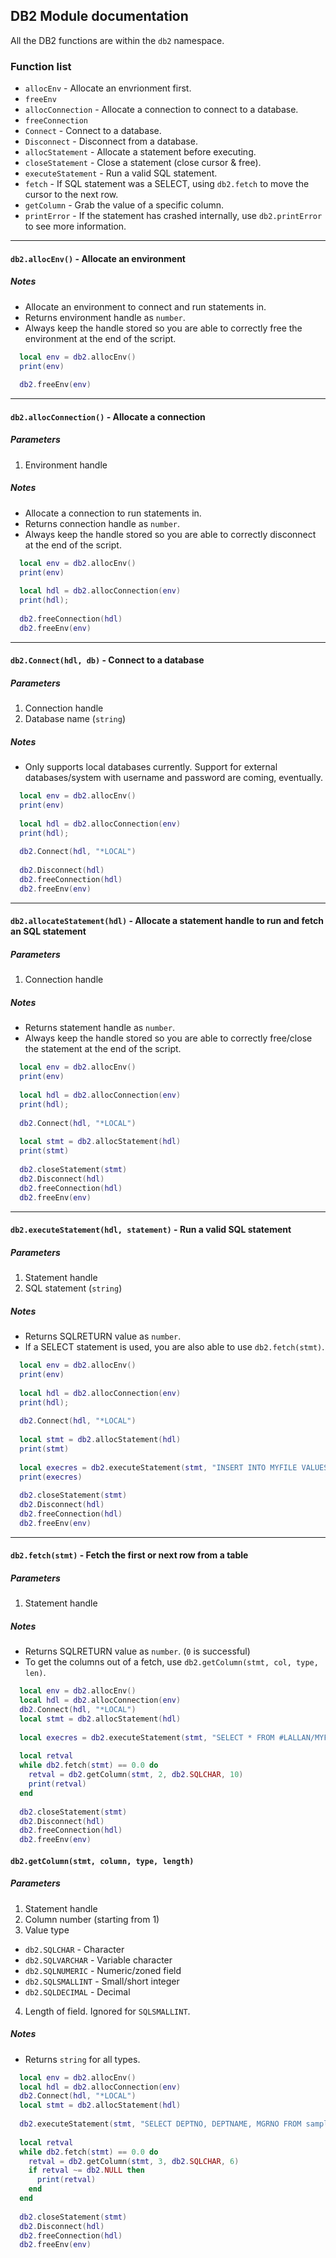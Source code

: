 ## DB2 Module documentation

All the DB2 functions are within the `db2` namespace.

### Function list

* `allocEnv` - Allocate an envrionment first.
* `freeEnv`
* `allocConnection` - Allocate a connection to connect to a database.
* `freeConnection`
* `Connect` - Connect to a database.
* `Disconnect` - Disconnect from a database.
* `allocStatement` - Allocate a statement before executing.
* `closeStatement` - Close a statement (close cursor & free).
* `executeStatement` - Run a valid SQL statement.
* `fetch` - If SQL statement was a SELECT, using `db2.fetch` to move the cursor to the next row.
* `getColumn` - Grab the value of a specific column.
* `printError` - If the statement has crashed internally, use `db2.printError` to see more information.

***

#### `db2.allocEnv()` - Allocate an environment

##### Notes

* Allocate an environment to connect and run statements in.
* Returns environment handle as `number`.
* Always keep the handle stored so you are able to correctly free the environment at the end of the script.

```lua
  local env = db2.allocEnv()
  print(env)
  
  db2.freeEnv(env)
```

***

#### `db2.allocConnection()` - Allocate a connection

##### Parameters

1. Environment handle

##### Notes

* Allocate a connection to run statements in.
* Returns connection handle as `number`.
* Always keep the handle stored so you are able to correctly disconnect at the end of the script.

```lua
  local env = db2.allocEnv()
  print(env)
  
  local hdl = db2.allocConnection(env)
  print(hdl);
  
  db2.freeConnection(hdl)
  db2.freeEnv(env)
```

***

#### `db2.Connect(hdl, db)` - Connect to a database

##### Parameters

1. Connection handle
2. Database name (`string`)

##### Notes

* Only supports local databases currently. Support for external databases/system with username and password are coming, eventually.

```lua
  local env = db2.allocEnv()
  print(env)
  
  local hdl = db2.allocConnection(env)
  print(hdl);
  
  db2.Connect(hdl, "*LOCAL")
  
  db2.Disconnect(hdl)
  db2.freeConnection(hdl)
  db2.freeEnv(env)
```

***

#### `db2.allocateStatement(hdl)` - Allocate a statement handle to run and fetch an SQL statement

##### Parameters

1. Connection handle

##### Notes

* Returns statement handle as `number`.
* Always keep the handle stored so you are able to correctly free/close the statement at the end of the script.

```lua
  local env = db2.allocEnv()
  print(env)
  
  local hdl = db2.allocConnection(env)
  print(hdl);
  
  db2.Connect(hdl, "*LOCAL")
  
  local stmt = db2.allocStatement(hdl)
  print(stmt)
  
  db2.closeStatement(stmt)
  db2.Disconnect(hdl)
  db2.freeConnection(hdl)
  db2.freeEnv(env)
```

***

#### `db2.executeStatement(hdl, statement)` - Run a valid SQL statement

##### Parameters

1. Statement handle
2. SQL statement (`string`)

##### Notes

* Returns SQLRETURN value as `number`.
* If a SELECT statement is used, you are also able to use `db2.fetch(stmt)`.

```lua
  local env = db2.allocEnv()
  print(env)
  
  local hdl = db2.allocConnection(env)
  print(hdl);
  
  db2.Connect(hdl, "*LOCAL")
  
  local stmt = db2.allocStatement(hdl)
  print(stmt)
  
  local execres = db2.executeStatement(stmt, "INSERT INTO MYFILE VALUES('Goodbye', 1234.57)") 
  print(execres)
  
  db2.closeStatement(stmt)
  db2.Disconnect(hdl)
  db2.freeConnection(hdl)
  db2.freeEnv(env)
```

***

#### `db2.fetch(stmt)` - Fetch the first or next row from a table

##### Parameters

1. Statement handle

##### Notes

* Returns SQLRETURN value as `number`. (`0` is successful)
* To get the columns out of a fetch, use `db2.getColumn(stmt, col, type, len)`.

```lua
  local env = db2.allocEnv()
  local hdl = db2.allocConnection(env)
  db2.Connect(hdl, "*LOCAL")
  local stmt = db2.allocStatement(hdl)
  
  local execres = db2.executeStatement(stmt, "SELECT * FROM #LALLAN/MYFILE") 
  
  local retval
  while db2.fetch(stmt) == 0.0 do
    retval = db2.getColumn(stmt, 2, db2.SQLCHAR, 10)
    print(retval)
  end
  
  db2.closeStatement(stmt)
  db2.Disconnect(hdl)
  db2.freeConnection(hdl)
  db2.freeEnv(env)
```

#### `db2.getColumn(stmt, column, type, length)`

##### Parameters

1. Statement handle
2. Column number (starting from 1)
3. Value type
  * `db2.SQLCHAR` - Character
  * `db2.SQLVARCHAR` - Variable character
  * `db2.SQLNUMERIC` - Numeric/zoned field
  * `db2.SQLSMALLINT` - Small/short integer
  * `db2.SQLDECIMAL` - Decimal
4. Length of field. Ignored for `SQLSMALLINT`.

##### Notes

* Returns `string` for all types.

```lua
  local env = db2.allocEnv()
  local hdl = db2.allocConnection(env)
  db2.Connect(hdl, "*LOCAL")
  local stmt = db2.allocStatement(hdl)
  
  db2.executeStatement(stmt, "SELECT DEPTNO, DEPTNAME, MGRNO FROM sample/DEPARTMENT")
  
  local retval
  while db2.fetch(stmt) == 0.0 do
    retval = db2.getColumn(stmt, 3, db2.SQLCHAR, 6)
    if retval ~= db2.NULL then
      print(retval)
    end
  end
  
  db2.closeStatement(stmt)
  db2.Disconnect(hdl)
  db2.freeConnection(hdl)
  db2.freeEnv(env)
```
